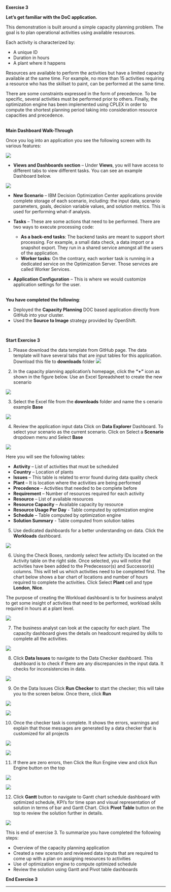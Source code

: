 **Exercise 3**

**Let’s get familiar with the DoC application.**

This demonstration is built around a simple capacity planning problem. The goal is to plan operational activities using available resources. 

Each activity is characterized by: 

-  A unique ID 
-  Duration in hours 
-  A plant where it happens 

Resources are available to perform the activities but have a limited capacity available at the same time. For example, no more than 15 activities requiring a resource who has the skillset to paint, can be performed at the same time. 

There are some constraints expressed in the form of precedence. To be specific, several activities must be performed prior to others. Finally, the optimization engine has been implemented using CPLEX in order to compute the shortest planning period taking into consideration resource capacities and precedence. 

&nbsp;  
**Main Dashboard Walk-Through**

Once you log into an application you see the following screen with its various features:

![](_attachments/Exercise3-MainDashboard.png)

 -  **Views and Dashboards section** – Under **Views**, you will have access to different tabs to view different tasks. You can see an example Dashboard below.

![](_attachments/Exercise3-Views-Dashboard-section.png)

 -  **New Scenario** – IBM Decision Optimization Center applications provide complete storage of each scenario, including: the input data, scenario parameters, goals, decision variable values, and solution metrics. This is used for performing what-if analysis. 

 -  **Tasks** – These are some actions that need to be performed. There are two ways to execute processing code: 

    -  **As a back-end tasks**: The backend tasks are meant to support short processing. For example, a small data check, a data import or a snapshot export. They run in a shared service amongst all the users of the application.
    -  **Worker tasks**: On the contrary, each worker task is running in a dedicated service on the Optimization Server. Those services are called Worker Services.

 -  **Application Configuration** – This is where we would customize application settings for the user.

&nbsp;  
**You have completed the following**:
  - Deployed the **Capacity Planning** DOC based application directly from GitHub into your cluster.
  - Used the **Source to Image** strategy provided by OpenShift.

&nbsp;    

**Start Exercise 3**

1.	Please download the data template from GitHub page. The data template will have several tabs that are input tables for this application. Download this file to **downloads** folder
![](_attachments/Exercise3-step1-Excel-data-template.png)

2.	In the capacity planning application’s homepage, click the **“+”** icon as shown in the figure below. Use an Excel Spreadsheet to create the new scenario 

![](_attachments/Exercise3-step2-add-new-scenario.png)

3.	Select the Excel file from the **downloads** folder and name the s cenario example **Base**

![](_attachments/Exercise3-step3-importdata.gif)

4.	Review the application input data
Click on **Data Explorer** Dashboard. To select your scenario as the current scenario. Click on Select a **Scenario** dropdown menu and Select **Base**

![](_attachments/Exercise3-step4.png)

Here you will see the following tables: 
-	**Activity** – List of activities that must be scheduled
-	**Country** – Location of plants
-	**Issues** – This table is related to error found during data quality check
-	**Plant** – It is location where the activities are being performed
-	**Precedence** – Activities that needed to be complete before 
-	**Requirement** – Number of resources required for each activity
-	**Resource** – List of available resources
-	**Resource Capacity** – Available capacity by resource
-	**Resource Usage Per Day** - Table computed by optimization engine
-	**Schedule** – Table computed by optimization engine
-	**Solution Summary** - Table computed from solution tables

5.	Use dedicated dashboards for a better understanding on data. Click the **Workloads** dashboard. 

![](_attachments/Exercise3-step5.png)

6.	Using the Check Boxes, randomly select few activity IDs located on the Activity table on the right side. Once selected, you will notice that activities have been added to the Predecessor(s) and Successor(s) columns. This will tell us which activities need to be completed first. The chart below shows a bar chart of locations and number of hours required to complete the activities. Click Select **Plant** cell and type **London**, **Nice**.

The purpose of creating the Workload dashboard is to for business analyst to get some insight of activities that need to be performed, workload skills required in hours at a plant level.

![](_attachments/Exercise3-step6-activities-precedence.gif)

7.	The business analyst can look at the capacity for each plant. The capacity dashboard gives the details on headcount required by skills to complete all the activities. 

![](_attachments/Exercise3-step7-capacity.png)

8.	Click **Data Issues** to navigate to the Data Checker dashboard. This dashboard is to check if there are any discrepancies in the input data. It checks for inconsistencies in data.

![](_attachments/Exercise3-step8-dataissues.png)

9.	On the Data Issues Click **Run Checker** to start the checker; this will take you to the screen below. Once there, click **Run**

![](_attachments/Exercise3-step9-runchecker.png)

![](_attachments/Exercise3-step9b-run.png)

10.	Once the checker task is complete. It shows the errors, warnings and explain that those messages are generated by a data checker that is customized for all projects

![](_attachments/Exercise3-step10-runchecker-complete.png)

![](_attachments/Exercise3-step10b-runchecker-warning.png)

11.	If there are zero errors, then Click the Run Engine view and click Run Engine button on the top

![](_attachments/Exercise3-step11b-runengine.png)

![](_attachments/Exercise3-step11-jobcompleted.png) 

12.	Click **Gantt** button to navigate to Gantt chart schedule dashboard with optimized schedule, KPI’s for time span and visual representation of solution in terms of bar and Gantt Chart. Click **Pivot Table** button on the top to review the solution further in details.

![](_attachments/Exercise3-step12-gantt-pivot.gif)

This is end of exercise 3. To summarize you have completed the following steps:
-	Overview of the capacity planning application
-	Created a new scenario and reviewed data inputs that are required to come up with a plan on assigning resources to activities
-	Use of optimization engine to compute optimized schedule 
-	Review the solution using Gantt and Pivot table dashboards


**End Exercise 3**
___
